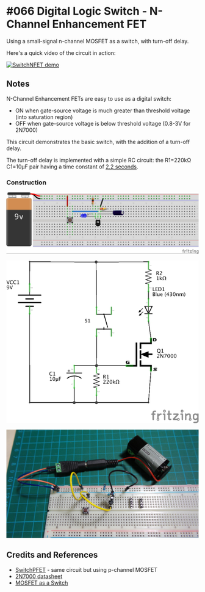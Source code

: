 # #066 Digital Logic Switch - N-Channel Enhancement FET

Using a small-signal n-channel MOSFET as a switch, with turn-off delay.

Here's a quick video of the circuit in action:

[![SwitchNFET demo](http://img.youtube.com/vi/OQDaS_fVWGQ/0.jpg)](http://www.youtube.com/watch?v=OQDaS_fVWGQ)

## Notes

N-Channel Enhancement FETs are easy to use as a digital switch:

* ON when gate-source voltage is much greater than threshold voltage (into saturation region)
* OFF when gate-source voltage is below threshold voltage (0.8-3V for 2N7000)

This circuit demonstrates the basic switch, with the addition of a turn-off delay.

The turn-off delay is implemented with a simple RC circuit: the R1=220kΩ C1=10μF pair having a time constant of
[2.2 seconds](http://www.wolframalpha.com/input/?i=220k%CE%A9+*+10%CE%BCF).

### Construction

![The Breadboard](./assets/SwitchNFET_bb.jpg?raw=true)

![The Schematic](./assets/SwitchNFET_schematic.jpg?raw=true)

![The Build](./assets/SwitchNFET_build.jpg?raw=true)

## Credits and References
* [SwitchPFET](../SwitchPFET) - same circuit but using p-channel MOSFET
* [2N7000 datasheet](http://www.futurlec.com/Transistors/2N7000.shtml)
* [MOSFET as a Switch](http://www.electronics-tutorials.ws/transistor/tran_7.html)
